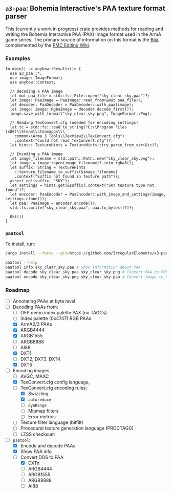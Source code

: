 `a3-paa`: Bohemia Interactive's PAA texture format parser
---------------------------------------------------------
This (currently a work in progress) crate provides methods for reading and
writing the Bohemia Interactive PAA (PAX) image format used in the ArmA game
series.  The primary source of information on this format is the [Biki],
complemented by the [PMC Editing Wiki].

### Examples
```rust,no_run
fn main() -> anyhow::Result<()> {
  use a3_paa::*;
  use image::ImageFormat;
  use anyhow::Context;

  // Decoding a PAA image
  let mut paa_file = std::fs::File::open("sky_clear_sky.paa")?;
  let image: PaaImage = PaaImage::read_from(&mut paa_file)?;
  let decoder: PaaDecoder = PaaDecoder::with_paa(image);
  let image: image::RgbaImage = decoder.decode_first()?;
  image.save_with_format("sky_clear_sky.png", ImageFormat::Png);

  // Reading TexConvert.cfg (needed for encoding settings)
  let tc = std::fs::read_to_string("C:\\Program Files (x86)\\Steam\\steamapps\\\
    common\\Arma 3 Tools\\TexView2\\TexConvert.cfg")
    .context("Could not read TexConvert.cfg")?;
  let hints: TextureHints = TextureHints::try_parse_from_str(&tc)?;

  // Encoding a PAA image
  let image_filename = std::path::Path::new("sky_clear_sky.png");
  let image = image::open(image_filename)?.into_rgba8();
  let suffix: String = TextureHints
    ::texture_filename_to_suffix(&image_filename)
    .context("Suffix not found in texture path")?;
  assert_eq!(suffix, "SKY");
  let settings = hints.get(&suffix).context("SKY texture type not found")?;
  let encoder: PaaEncoder = PaaEncoder::with_image_and_settings(image, settings.clone());
  let paa: PaaImage = encoder.encode()?;
  std::fs::write("sky_clear_sky.paa", paa.to_bytes()?)?;

  Ok(())
}
```

### `paatool`
To install, run:
```sh
cargo install --force --git=https://github.com/IrregularElements/a3-paa paatool
```

```sh
paatool --help
paatool info sky_clear_sky.paa # Show information about PAA
paatool decode sky_clear_sky.paa sky_clear_sky.png # Convert PAA to PNG
paatool encode sky_clear_sky.png sky_clear_sky.paa # Convert image to PAA
```

### Roadmap
+ [ ] Annotating PAAs at byte level
+ [ ] Decoding PAAs from:
  + [ ] OFP demo index palette PAX (no TAGGs)
  + [ ] Index palette (0x4747) RGB PAAs
  + [x] ArmA2/3 PAAs
  + [x] ARGB4444
  + [x] ARGB1555
  + [ ] ARGB8888
  + [ ] AI88
  + [x] DXT1
  + [ ] DXT2, DXT3, DXT4
  + [x] DXT5
+ [ ] Encoding images
  + [ ] AVGC, MAXC
  + [x] TexConvert.cfg config language,
  + [ ] TexConvert.cfg encoding rules:
    + [x] Swizzling
    + [x] `autoreduce`
    + [ ] `dynRange`
    + [ ] Mipmap filters
    + [ ] Error metrics
  + [ ] Texture filter language (bitfilt)
  + [ ] Procedural texture generation language (PROCTAGG)
  + [ ] LZSS checksum
+ [ ] `paatool`:
  + [x] Encode and decode PAAs
  + [x] Show PAA info
  + [ ] Convert DDS to PAA
    + [x] DXTn
    + [ ] ARGB4444
    + [ ] ARGB1555
    + [ ] ARGB8888
    + [ ] AI88

[Biki]: https://community.bistudio.com/wiki/PAA_File_Format
[PMC Editing Wiki]: https://pmc.editing.wiki/doku.php?id=arma:file_formats:paa
